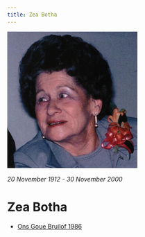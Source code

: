 ```yaml
---
title: Zea Botha
---
```

![Zea Botha](./ouma-zea-botha.jpg)  

*20 November 1912 - 30 November 2000*  

# Zea Botha


- [Ons Goue Bruilof 1986](goue-bruilof.md)